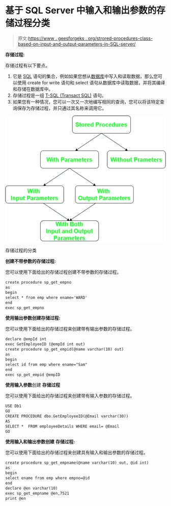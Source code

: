 # 基于 SQL Server 中输入和输出参数的存储过程分类

> 原文:[https://www . geesforgeks . org/strored-procedures-class-based-on-input-and-output-parameters-in-SQL-server/](https://www.geeksforgeeks.org/strored-procedures-classification-based-on-input-and-output-parameters-in-sql-server/)

**存储过程:**

存储过程有以下要点。

1.  它是 [SQL](https://www.geeksforgeeks.org/sql-tutorial/) 语句的集合，例如如果您想从[数据库](https://www.geeksforgeeks.org/introduction-of-dbms-database-management-system-set-1/)中写入和读取数据，那么您可以使用 create for write 语句和 select 语句从数据库中读取数据，并将其编译和存储在数据库中。
2.  存储过程是一组 [T-SQL (Transact SQL)](https://www.geeksforgeeks.org/difference-between-sql-and-t-sql/) 语句。
3.  如果您有一种情况，您可以一次又一次地编写相同的查询，您可以将该特定查询保存为存储过程，并只通过其名称来调用它。

![](img/d6026890fe7a19d92b30657aed869741.png)

存储过程的分类

**创建不带参数的存储过程:**

您可以使用下面给出的存储过程创建不带参数的存储过程。

```
create procedure sp_get_empno
as  
begin  
select * from emp where ename='WARD'  
end
exec sp_get_empno
```

**使用输出参数创建存储过程:**

您可以使用下面给出的存储过程来创建带有输出参数的存储过程。

```
declare @empId int
exec GetEmployeeID (@empId int out)
create procedure sp_get_empid(@name varchar(10) out)
as  
begin  
select id from emp where ename="Sam"
end
exec sp_get_empid @empID
```

**使用输入参数**创建 **存储过程**

您可以使用下面给出的存储过程来创建带有输入参数的存储过程。

```
USE Db1
GO
CREATE PROCEDURE dbo.GetEmployeeID(@Email varchar(30))
AS
SELECT *  FROM employeeDetails WHERE email= @Email
GO
```

**使用输入和输出参数创建** **存储过程:**

您可以使用下面给出的存储过程来创建具有输入和输出参数的存储过程。

```
create procedure sp_get_empname(@name varchar(10) out, @id int)
as
begin
select ename from emp where empno=@id
end
declare @en varchar(10)
exec sp_get_empname @en,7521
print @en
```